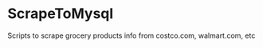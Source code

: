 ScrapeToMysql
=============

Scripts to scrape grocery products info from costco.com, walmart.com, etc
